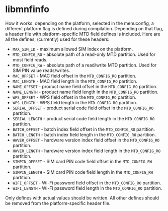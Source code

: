 # libmnfinfo

How it works: depending on the platform, selected in the menuconfig, a different platform flag is defined during compilation. Depending on that flag, a header file with platform-specific MTD field defines is included. Here are all the defines, (currently) used for these headers:

* `MAX_SIM_ID` - maximum allowed SIM index on the platform.
* `MTD_CONFIG_RO` - absolute path of a read-only MTD partition. Used for most field reads.
* `MTD_CONFIG_RW` - absolute path of a read/write MTD partition. Used for SIM PIN value reads/writes.
* `MAC_OFFSET` - MAC field offset in the `MTD_CONFIG_RO` partition.
* `MAC_LENGTH` - MAC field length in the `MTD_CONFIG_RO` partition.
* `NAME_OFFSET` - product name field offset in the `MTD_CONFIG_RO` partition.
* `NAME_LENGTH` - product name field length in the `MTD_CONFIG_RO` partition.
* `WPS_OFFSET` - WPS field offset in the `MTD_CONFIG_RO` partition.
* `WPS_LENGTH` - WPS field length in the `MTD_CONFIG_RO` partition.
* `SERIAL_OFFSET` - product serial code field offset in the `MTD_CONFIG_RO` partition.
* `SERIAL_LENGTH` - product serial code field length in the `MTD_CONFIG_RO` partition.
* `BATCH_OFFSET` - batch index field offset in the `MTD_CONFIG_RO` partition.
* `BATCH_LENGTH` - batch index field length in the `MTD_CONFIG_RO` partition.
* `HWVER_OFFSET` - hardware version index field offset in the `MTD_CONFIG_RO` partition.
* `HWVER_LENGTH` - hardware version index field length in the `MTD_CONFIG_RO` partition.
* `SIMPIN_OFFSET` - SIM card PIN code field offset in the `MTD_CONFIG_RW` partition.
* `SIMPIN_LENGTH` - SIM card PIN code field length in the `MTD_CONFIG_RW` partition.
* `WIFI_OFFSET` - Wi-Fi password field offset in the `MTD_CONFIG_RO` partition.
* `WIFI_LENGTH` - Wi-Fi password field length in the `MTD_CONFIG_RO` partition.

Only defines with actual values should be written. All other defines should be removed from the platform-specific header file.
